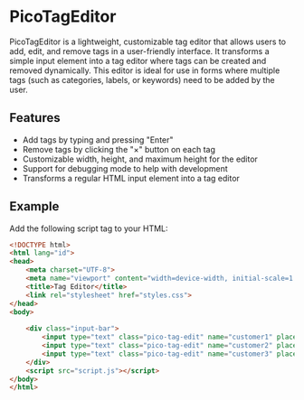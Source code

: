 # PicoTagEditor

PicoTagEditor is a lightweight, customizable tag editor that allows users to add, edit, and remove tags in a user-friendly interface. It transforms a simple input element into a tag editor where tags can be created and removed dynamically. This editor is ideal for use in forms where multiple tags (such as categories, labels, or keywords) need to be added by the user.

## Features
- Add tags by typing and pressing "Enter"
- Remove tags by clicking the "×" button on each tag
- Customizable width, height, and maximum height for the editor
- Support for debugging mode to help with development
- Transforms a regular HTML input element into a tag editor

## Example

Add the following script tag to your HTML:

```html
<!DOCTYPE html>
<html lang="id">
<head>
    <meta charset="UTF-8">
    <meta name="viewport" content="width=device-width, initial-scale=1.0">
    <title>Tag Editor</title>
    <link rel="stylesheet" href="styles.css">
</head>
<body>
    
    <div class="input-bar">
        <input type="text" class="pico-tag-edit" name="customer1" placeholder="Add tag...">
        <input type="text" class="pico-tag-edit" name="customer2" placeholder="Add tag...">
        <input type="text" class="pico-tag-edit" name="customer3" placeholder="Add tag...">
    </div>
    <script src="script.js"></script>
</body>
</html>
```
